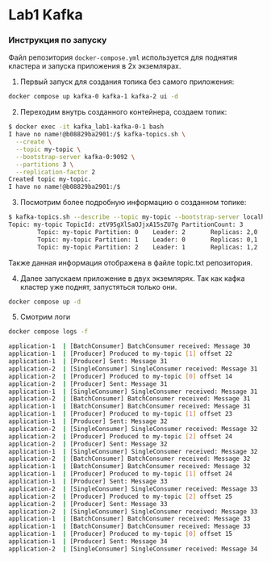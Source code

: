 # Lab1 Kafka

### Инструкция по запуску

Файл репозитория `docker-compose.yml` используется для поднятия кластера и запуска приложения в 2х экземлярах.

1. Первый запуск для создания топика без самого приложения:

```bash
docker compose up kafka-0 kafka-1 kafka-2 ui -d
```

2. Переходим внутрь созданного контейнера, создаем топик:

```bash
$ docker exec -it kafka_lab1-kafka-0-1 bash
I have no name!@b08829ba2901:/$ kafka-topics.sh \
  --create \
  --topic my-topic \
  --bootstrap-server kafka-0:9092 \
  --partitions 3 \
  --replication-factor 2
Created topic my-topic.
I have no name!@b08829ba2901:/$
```

3. Посмотрим более подробную информацию о созданном топике:

```bash
$ kafka-topics.sh --describe --topic my-topic --bootstrap-server localhost:9092
Topic: my-topic TopicId: ztV95gXlSaOJjxA15sZU7g PartitionCount: 3       ReplicationFactor: 2    Configs:
        Topic: my-topic Partition: 0    Leader: 2       Replicas: 2,0   Isr: 2,0
        Topic: my-topic Partition: 1    Leader: 0       Replicas: 0,1   Isr: 0,1
        Topic: my-topic Partition: 2    Leader: 1       Replicas: 1,2   Isr: 1,2
```

Также данная информация отображена в файле topic.txt репозитория.


4. Далее запускаем приложение в двух экземлярях. Так как кафка кластер уже поднят, запустяться только они.

```bash
docker compose up -d
```

5. Смотрим логи

```bash
docker compose logs -f

application-1  | [BatchConsumer] BatchConsumer received: Message 30
application-1  | [Producer] Produced to my-topic [1] offset 22
application-1  | [Producer] Sent: Message 31
application-2  | [SingleConsumer] SingleConsumer received: Message 31
application-2  | [Producer] Produced to my-topic [0] offset 14
application-2  | [Producer] Sent: Message 31
application-1  | [SingleConsumer] SingleConsumer received: Message 31
application-2  | [BatchConsumer] BatchConsumer received: Message 31
application-1  | [BatchConsumer] BatchConsumer received: Message 31
application-1  | [Producer] Produced to my-topic [1] offset 23
application-1  | [Producer] Sent: Message 32
application-2  | [SingleConsumer] SingleConsumer received: Message 32
application-2  | [Producer] Produced to my-topic [2] offset 24
application-2  | [Producer] Sent: Message 32
application-1  | [SingleConsumer] SingleConsumer received: Message 32
application-2  | [BatchConsumer] BatchConsumer received: Message 32
application-1  | [BatchConsumer] BatchConsumer received: Message 32
application-1  | [Producer] Produced to my-topic [1] offset 24
application-1  | [Producer] Sent: Message 33
application-2  | [SingleConsumer] SingleConsumer received: Message 33
application-2  | [Producer] Produced to my-topic [2] offset 25
application-2  | [Producer] Sent: Message 33
application-2  | [SingleConsumer] SingleConsumer received: Message 33
application-1  | [BatchConsumer] BatchConsumer received: Message 33
application-1  | [BatchConsumer] BatchConsumer received: Message 33
application-1  | [Producer] Produced to my-topic [0] offset 15
application-1  | [Producer] Sent: Message 34
application-2  | [SingleConsumer] SingleConsumer received: Message 34

```


